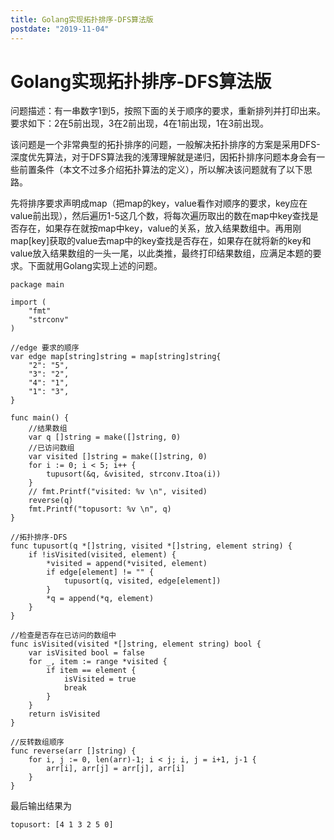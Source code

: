 ```yaml
---
title: Golang实现拓扑排序-DFS算法版
postdate: "2019-11-04"
---
```


# Golang实现拓扑排序-DFS算法版

问题描述：有一串数字1到5，按照下面的关于顺序的要求，重新排列并打印出来。要求如下：2在5前出现，3在2前出现，4在1前出现，1在3前出现。

该问题是一个非常典型的拓扑排序的问题，一般解决拓扑排序的方案是采用DFS-深度优先算法，对于DFS算法我的浅薄理解就是递归，因拓扑排序问题本身会有一些前置条件（本文不过多介绍拓扑算法的定义），所以解决该问题就有了以下思路。

先将排序要求声明成map（把map的key，value看作对顺序的要求，key应在value前出现），然后遍历1-5这几个数，将每次遍历取出的数在map中key查找是否存在，如果存在就按map中key，value的关系，放入结果数组中。再用刚map\[key\]获取的value去map中的key查找是否存在，如果存在就将新的key和value放入结果数组的一头一尾，以此类推，最终打印结果数组，应满足本题的要求。下面就用Golang实现上述的问题。

```text
package main

import (
	"fmt"
	"strconv"
)

//edge 要求的顺序
var edge map[string]string = map[string]string{
	"2": "5",
	"3": "2",
	"4": "1",
	"1": "3",
}

func main() {
	//结果数组
	var q []string = make([]string, 0)
	//已访问数组
	var visited []string = make([]string, 0)
	for i := 0; i < 5; i++ {
		tupusort(&q, &visited, strconv.Itoa(i))
	}
	// fmt.Printf("visited: %v \n", visited)
	reverse(q)
	fmt.Printf("topusort: %v \n", q)
}

//拓扑排序-DFS
func tupusort(q *[]string, visited *[]string, element string) {
	if !isVisited(visited, element) {
		*visited = append(*visited, element)
		if edge[element] != "" {
			tupusort(q, visited, edge[element])
		}
		*q = append(*q, element)
	}
}

//检查是否存在已访问的数组中
func isVisited(visited *[]string, element string) bool {
	var isVisited bool = false
	for _, item := range *visited {
		if item == element {
			isVisited = true
			break
		}
	}
	return isVisited
}

//反转数组顺序
func reverse(arr []string) {
	for i, j := 0, len(arr)-1; i < j; i, j = i+1, j-1 {
		arr[i], arr[j] = arr[j], arr[i]
	}
}

```

最后输出结果为

```text
topusort: [4 1 3 2 5 0]
```